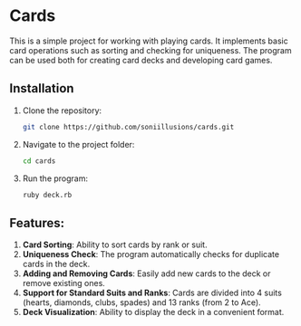 # Cards

This is a simple project for working with playing cards. It implements basic card operations such as sorting and checking for uniqueness. The program can be used both for creating card decks and developing card games.

## Installation

1. Clone the repository:
    ```bash
    git clone https://github.com/soniillusions/cards.git
    ```

2. Navigate to the project folder:
    ```bash
    cd cards
    ```

3. Run the program:
    ```bash
    ruby deck.rb
    ```

## Features:
1. **Card Sorting**: Ability to sort cards by rank or suit.
2. **Uniqueness Check**: The program automatically checks for duplicate cards in the deck.
3. **Adding and Removing Cards**: Easily add new cards to the deck or remove existing ones.
4. **Support for Standard Suits and Ranks**: Cards are divided into 4 suits (hearts, diamonds, clubs, spades) and 13 ranks (from 2 to Ace).
5. **Deck Visualization**: Ability to display the deck in a convenient format.

